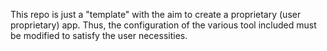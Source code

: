 This repo is just a "template" with the aim to create a proprietary (user proprietary) app. Thus, the configuration of the various tool included must be modified to satisfy the user necessities.

